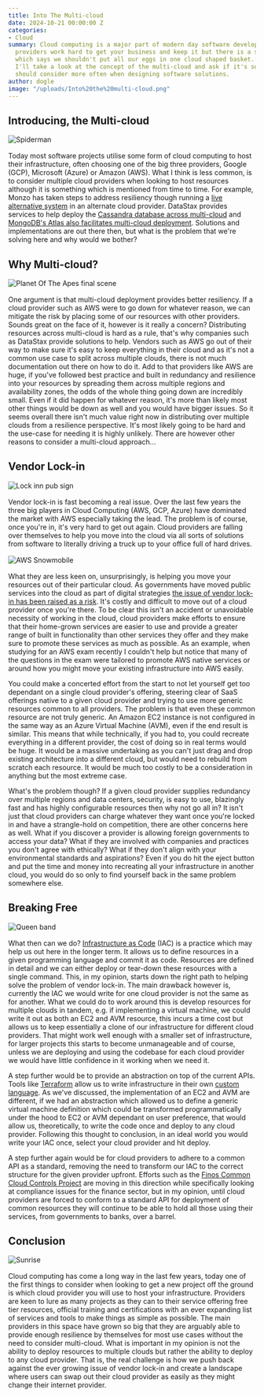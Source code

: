 ```yaml
---
title: Into The Multi-cloud
date: 2024-10-21 00:00:00 Z
categories:
- Cloud
summary: Cloud computing is a major part of modern day software development. Big cloud
  providers work hard to get your business and keep it but there is a school of thought
  which says we shouldn't put all our eggs in one cloud shaped basket. In this post
  I'll take a look at the concept of the multi-cloud and ask if it's something we
  should consider more often when designing software solutions.
author: dogle
image: "/uploads/Into%20the%20multi-cloud.png"
---
```


## Introducing, the Multi-cloud

<img src="{{site.baseurl}}/dogle/assets/multicloud/sm.jpg" alt="Spiderman" title="With great cloud provider comes great problems" style="display: block; margin: 1rem auto;" />

Today most software projects utilise some form of cloud computing to host their infrastructure, often choosing one of the big three providers, Google (GCP), Microsoft (Azure) or Amazon (AWS). What I think is less common, is to consider multiple cloud providers when looking to host resources although it is something which is mentioned from time to time. For example, Monzo has taken steps to address resiliency though running a [live alternative system](https://www.linkedin.com/posts/joemerriman1989_monzo-banks-multi-cloud-environment-is-now-activity-7196510667674132481-7o5y/) in an alternate cloud provider. DataStax provides services to help deploy the [Cassandra database across multi-cloud](https://www.datastax.com/blog/datastax-helps-enterprises-achieve-multi-cloud-deployments-open-source-apache) and [MongoDB's Atlas also facilitates multi-cloud deployment](https://www.mongodb.com/resources/basics/multicloud). Solutions and implementations are out there then, but what is the problem that we're solving here and why would we bother?

## Why Multi-cloud?

<img src="{{site.baseurl}}/dogle/assets/multicloud/pota.jpg" alt="Planet Of The Apes final scene" title="You blew it up! Damn you! Goddamn you all to hell!" style="display: block; margin: 1rem auto;" />

One argument is that multi-cloud deployment provides better resiliency. If a cloud provider such as AWS were to go down for whatever reason, we can mitigate the risk by placing some of our resources with other providers. Sounds great on the face of it, however is it really a concern? Distributing resources across multi-cloud is hard as a rule, that's why companies such as DataStax provide solutions to help. Vendors such as AWS go out of their way to make sure it's easy to keep everything in their cloud and as it's not a common use case to split across multiple clouds, there is not much documentation out there on how to do it. Add to that providers like AWS are huge, if you've followed best practice and built in redundancy and resilience into your resources by spreading them across multiple regions and availability zones, the odds of the whole thing going down are incredibly small. Even if it did happen for whatever reason, it's more than likely most other things would be down as well and you would have bigger issues. So it seems overall there isn't much value right now in distributing over multiple clouds from a resilience perspective. It's most likely going to be hard and the use-case for needing it is highly unlikely. There are however other reasons to consider a multi-cloud approach...

## Vendor Lock-in

<img src="{{site.baseurl}}/dogle/assets/multicloud/li.jpg" alt="Lock inn pub sign" title="You can check out any time you like, but you can never leave" style="display: block; margin: 1rem auto;" />

Vendor lock-in is fast becoming a real issue. Over the last few years the three big players in Cloud Computing (AWS, GCP, Azure) have dominated the market with AWS especially taking the lead. The problem is of course, once you're in, it's very hard to get out again. Cloud providers are falling over themselves to help you move into the cloud via all sorts of solutions from software to literally driving a truck up to your office full of hard drives.

<img src="{{site.baseurl}}/dogle/assets/multicloud/aws-snowmobile.jpg" alt="AWS Snowmobile" title="AWS Snowmobile" style="display: block; margin: 1rem auto;" />

What they are less keen on, unsurprisingly, is helping you move your resources out of their particular cloud. As governments have moved public services into the cloud as part of digital strategies [the issue of vendor lock-in has been raised as a risk](https://www.theregister.com/2024/04/04/uk_cddo_admits_cloud_spending_lock_issues_exclusive/). It's costly and difficult to move out of a cloud provider once you're there. To be clear this isn't an accident or unavoidable necessity of working in the cloud, cloud providers make efforts to ensure that their home-grown services are easier to use and provide a greater range of built in functionality than other services they offer and they make sure to promote these services as much as possible. As an example, when studying for an AWS exam recently I couldn't help but notice that many of the questions in the exam were tailored to promote AWS native services or around how you might move your existing infrastructure into AWS easily.

You could make a concerted effort from the start to not let yourself get too dependant on a single cloud provider's offering, steering clear of SaaS offerings native to a given cloud provider and trying to use more generic resources common to all providers. The problem is that even these common resource are not truly generic. An Amazon EC2 instance is not configured in the same way as an Azure Virtual Machine (AVM), even if the end result is similar. This means that while technically, if you had to, you could recreate everything in a different provider, the cost of doing so in real terms would be huge. It would be a massive undertaking as you can't just drag and drop existing architecture into a different cloud, but would need to rebuild from scratch each resource. It would be much too costly to be a consideration in anything but the most extreme case.

What's the problem though? If a given cloud provider supplies redundancy over multiple regions and data centers, security, is easy to use, blazingly fast and has highly configurable resources then why not go all in? It isn't just that cloud providers can charge whatever they want once you're locked in and have a strangle-hold on competition, there are other concerns here as well. What if you discover a provider is allowing foreign governments to access your data? What if they are involved with companies and practices you don't agree with ethically? What if they don't align with your environmental standards and aspirations? Even if you do hit the eject button and put the time and money into recreating all your infrastructure in another cloud, you would do so only to find yourself back in the same problem somewhere else.

## Breaking Free

<img src="{{site.baseurl}}/dogle/assets/multicloud/I_Want_To_Break_Free.jpg" alt="Queen band" title="I want to break free" style="display: block; margin: 1rem auto;" />

What then can we do? [Infrastructure as Code](https://aws.amazon.com/what-is/iac/#:~:text=Infrastructure%20as%20code%20(IaC)%20is,%2C%20database%20connections%2C%20and%20storage.) (IAC) is a practice which may help us out here in the longer term. It allows us to define resources in a given programming language and commit it as code. Resources are defined in detail and we can either deploy or tear-down these resources with a single command. This, in my opinion, starts down the right path to helping solve the problem of vendor lock-in. The main drawback however is, currently the IAC we would write for one cloud provider is not the same as for another. What we could do to work around this is develop resources for multiple clouds in tandem, e.g. if implementing a virtual machine, we could write it out as both an EC2 and AVM resource, this incurs a time cost but allows us to keep essentially a clone of our infrastructure for different cloud providers. That might work well enough with a smaller set of infrastructure, for larger projects this starts to become unmanageable and of course, unless we are deploying and using the codebase for each cloud provider we would have little confidence in it working when we need it.

A step further would be to provide an abstraction on top of the current APIs. Tools like [Terraform](https://www.terraform.io/) allow us to write infrastructure in their own [custom language](https://developer.hashicorp.com/terraform/language). As we've discussed, the implementation of an EC2 and AVM are different, if we had an abstraction which allowed us to define a generic virtual machine definition which could be transformed programmatically under the hood to EC2 or AVM dependant on user preference, that would allow us, theoretically, to write the code once and deploy to any cloud provider. Following this thought to conclusion, in an ideal world you would write your IAC once, select your cloud provider and hit deploy.

A step further again would be for cloud providers to adhere to a common API as a standard, removing the need to transform our IAC to the correct structure for the given provider upfront. Efforts such as the [Finos Common Cloud Controls Project](https://blog.scottlogic.com/2024/09/23/intro-finos-ccc.html) are moving in this direction while specifically looking at compliance issues for the finance sector, but in my opinion, until cloud providers are forced to conform to a standard API for deployment of common resources they will continue to be able to hold all those using their services, from governments to banks, over a barrel.

## Conclusion

<img src="{{site.baseurl}}/dogle/assets/multicloud/sunrise.jpg" alt="Sunrise" title="A new dawn" style="display: block; margin: 1rem auto;" />

Cloud computing has come a long way in the last few years, today one of the first things to consider when looking to get a new project off the ground is which cloud provider you will use to host your infrastructure. Providers are keen to lure as many projects as they can to their service offering free tier resources, official training and certifications with an ever expanding list of services and tools to make things as simple as possible. The main providers in this space have grown so big that they are arguably able to provide enough resilience by themselves for most use cases without the need to consider multi-cloud. What is important in my opinion is not the ability to deploy resources to multiple clouds but rather the ability to deploy to any cloud provider. That is, the real challenge is how we push back against the ever growing issue of vendor lock-in and create a landscape where users can swap out their cloud provider as easily as they might change their internet provider.
